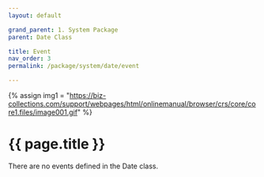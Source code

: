 ```yaml
---
layout: default

grand_parent: 1. System Package
parent: Date Class

title: Event
nav_order: 3
permalink: /package/system/date/event

---
```

{% assign img1 = "https://biz-collections.com/support/webpages/html/onlinemanual/browser/crs/core/core1.files/image001.gif" %}


# {{ page.title }}

There are no events defined in the Date class.